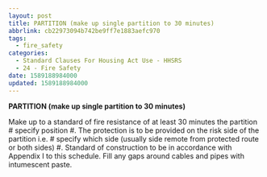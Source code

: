 ```yaml
---
layout: post
title: PARTITION (make up single partition to 30 minutes)
abbrlink: cb22973094b742be9ff7e1883aefc970
tags:
  - fire_safety
categories:
  - Standard Clauses For Housing Act Use - HHSRS
  - 24 - Fire Safety
date: 1589188984000
updated: 1589188984000
---
```


**PARTITION (make up single partition to 30 minutes)**

Make up to a standard of fire resistance of at least 30 minutes the partition # specify position #. The protection is to be provided on the risk side of the partition i.e. # specify which side (usually side remote from protected route or both sides) #. Standard of construction to be in accordance with Appendix I to this schedule. Fill any gaps around cables and pipes with intumescent paste.

